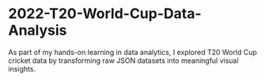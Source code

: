 # 2022-T20-World-Cup-Data-Analysis
As part of my hands-on learning in data analytics, I explored T20 World Cup cricket data by transforming raw JSON datasets into meaningful visual insights.
